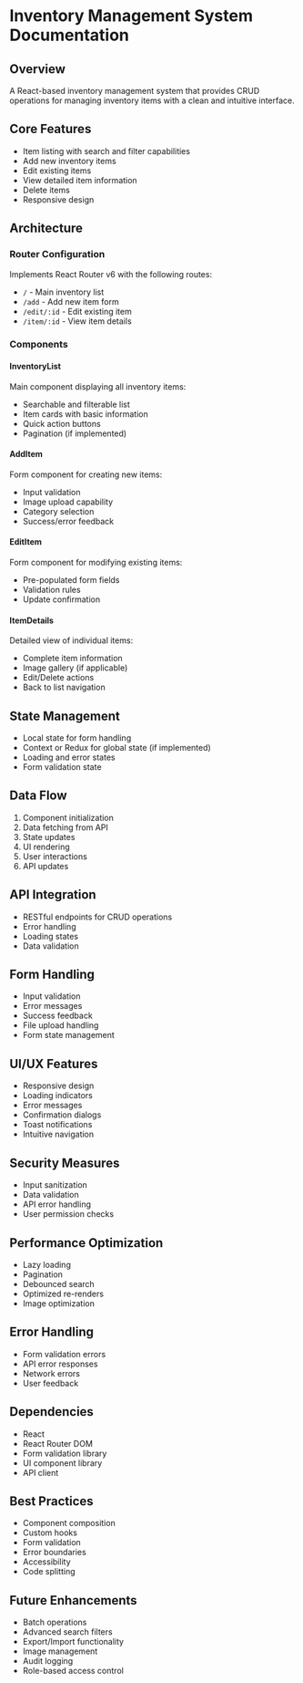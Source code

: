 # Inventory Management System Documentation

## Overview
A React-based inventory management system that provides CRUD operations for managing inventory items with a clean and intuitive interface.

## Core Features
- Item listing with search and filter capabilities
- Add new inventory items
- Edit existing items
- View detailed item information
- Delete items
- Responsive design

## Architecture

### Router Configuration
Implements React Router v6 with the following routes:
- `/` - Main inventory list
- `/add` - Add new item form
- `/edit/:id` - Edit existing item
- `/item/:id` - View item details

### Components

#### InventoryList
Main component displaying all inventory items:
- Searchable and filterable list
- Item cards with basic information
- Quick action buttons
- Pagination (if implemented)

#### AddItem
Form component for creating new items:
- Input validation
- Image upload capability
- Category selection
- Success/error feedback

#### EditItem
Form component for modifying existing items:
- Pre-populated form fields
- Validation rules
- Update confirmation

#### ItemDetails
Detailed view of individual items:
- Complete item information
- Image gallery (if applicable)
- Edit/Delete actions
- Back to list navigation

## State Management
- Local state for form handling
- Context or Redux for global state (if implemented)
- Loading and error states
- Form validation state

## Data Flow
1. Component initialization
2. Data fetching from API
3. State updates
4. UI rendering
5. User interactions
6. API updates

## API Integration
- RESTful endpoints for CRUD operations
- Error handling
- Loading states
- Data validation

## Form Handling
- Input validation
- Error messages
- Success feedback
- File upload handling
- Form state management

## UI/UX Features
- Responsive design
- Loading indicators
- Error messages
- Confirmation dialogs
- Toast notifications
- Intuitive navigation

## Security Measures
- Input sanitization
- Data validation
- API error handling
- User permission checks

## Performance Optimization
- Lazy loading
- Pagination
- Debounced search
- Optimized re-renders
- Image optimization

## Error Handling
- Form validation errors
- API error responses
- Network errors
- User feedback

## Dependencies
- React
- React Router DOM
- Form validation library
- UI component library
- API client

## Best Practices
- Component composition
- Custom hooks
- Form validation
- Error boundaries
- Accessibility
- Code splitting

## Future Enhancements
- Batch operations
- Advanced search filters
- Export/Import functionality
- Image management
- Audit logging
- Role-based access control